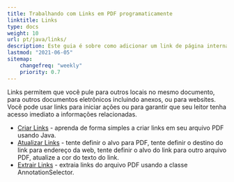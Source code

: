 ```yaml
---
title: Trabalhando com Links em PDF programaticamente
linktitle: Links
type: docs
weight: 10
url: pt/java/links/
description: Este guia é sobre como adicionar um link de página interna em PDF ou inserir um hyperlink de site externo em PDF na linguagem Java.
lastmod: "2021-06-05"
sitemap:
    changefreq: "weekly"
    priority: 0.7
---
```


Links permitem que você pule para outros locais no mesmo documento, para outros documentos eletrônicos incluindo anexos, ou para websites. Você pode usar links para iniciar ações ou para garantir que seu leitor tenha acesso imediato a informações relacionadas.

- [Criar Links](/pdf/java/create-links/) - aprenda de forma simples a criar links em seu arquivo PDF usando Java.
- [Atualizar Links](/pdf/java/update-links) - tente definir o alvo para PDF, tente definir o destino do link para endereço da web, tente definir o alvo do link para outro arquivo PDF, atualize a cor do texto do link.
- [Extrair Links](/pdf/java/extract-links) - extraia links do arquivo PDF usando a classe AnnotationSelector.